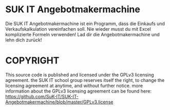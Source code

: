 # SUK IT Angebotmakermachine
Die SUK IT Angebotmakermachine ist ein Programm, dass die Einkaufs und Verkaufskalkulation vereinfachen soll. Nie wieder musst du mit Excel komplizierte Formeln verwenden! Lad dir die Angebotmakermachine und lehn dich zurück! 

# COPYRIGHT
This source code is published and licensed under the GPLv3 licensing agreement.
the SUK IT school group reserves itself the right, to change the licensing agreement at anytime, and without further notice.
more information about the GPLv3 licensing agreement can be found here: https://github.com/SuK-IT/SUK-IT-Angebotmakermachine/blob/master/GPLv3.license
